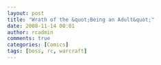```yaml
---
layout: post
title: "Wrath of the &quot;Being an Adult&quot;"
date: 2008-11-14 00:01
author: rcadmin
comments: true
categories: [Comics]
tags: [boss, rc, warcraft]
---
```

<a href="http://bitsmack.com/wp/2008/11/14/wrath-of-the-being-an-adult/"><img src="http://dl.bitsmack.com/uploads/2008/11/20081114.jpg" alt="" title="I hate when I aggro that guy" class="alignnone size-full wp-image-1492" /></a>
